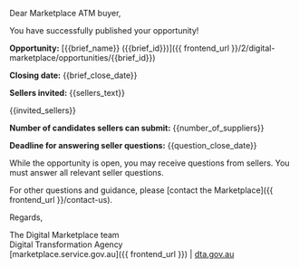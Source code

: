 Dear Marketplace ATM buyer,  
  
You have successfully published your opportunity!  
  
**Opportunity:** [{{brief_name}} ({{brief_id}})]({{ frontend_url }}/2/digital-marketplace/opportunities/{{brief_id}})
  
**Closing date:** {{brief_close_date}}  
  
**Sellers invited:** {{sellers_text}}  
  
{{invited_sellers}}  
  
**Number of candidates sellers can submit:** {{number_of_suppliers}}  
  
**Deadline for answering seller questions:** {{question_close_date}}  
  
While the opportunity is open, you may receive questions from sellers. You must answer all relevant seller questions.  
  
For other questions and guidance, please [contact the Marketplace]({{ frontend_url }}/contact-us).  
  
Regards,  
  
The Digital Marketplace team  
Digital Transformation Agency  
[marketplace.service.gov.au]({{ frontend_url }}) | [dta.gov.au](https://dta.gov.au)
